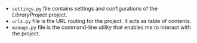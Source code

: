 - `settings.py` file contains settings and configurations of the _LibraryProject_ project.
- `urls.py` file is the URL routing for the project. It acts as table of contents.
- `manage.py` file is the command-line utility that enables me to interact with the project.

